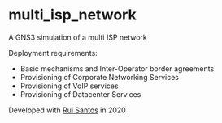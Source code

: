 # multi_isp_network
A GNS3 simulation of a multi ISP network

Deployment requirements:
- Basic mechanisms and Inter-Operator border agreements
- Provisioning of Corporate Networking Services
- Provisioning of VoIP services
- Provisioning of Datacenter Services

Developed with [Rui Santos](https://github.com/Rupesa) in 2020
